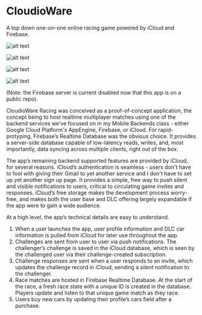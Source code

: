 # CloudioWare
A top down one-on-one online racing game powered by iCloud and Firebase.   

![alt text](https://raw.githubusercontent.com/tpiske22/CloudioWare/master/Screenshots/IMG_3356.PNG)  

![alt text](https://raw.githubusercontent.com/tpiske22/CloudioWare/master/Screenshots/IMG_3357.PNG)  

![alt text](https://raw.githubusercontent.com/tpiske22/CloudioWare/master/Screenshots/IMG_3358.PNG)  

![alt text](https://raw.githubusercontent.com/tpiske22/CloudioWare/master/Screenshots/IMG_3360.PNG) 
  
  (Note: the Firebase server is current disabled now that this app is on a public repo).  
  
  CloudioWare Racing was conceived as a proof-of-concept application, the concept being to host realtime multiplayer matches using one of the backend services we’ve focused on in my Mobile Backends class - either Google Cloud Platform's AppEngine, Firebase, or iCloud. For rapid-protyping, Firebase’s Realtime Database was the obvious choice. It provides a server-side database capable of low-latency reads, writes, and, most importantly, data syncing across multiple clients, right out of the box.  
  
  The app’s remaining backend supported features are provided by iCloud, for several reasons. iCloud’s authentication is seamless - users don't have to fool with giving their Gmail to yet another service and I don't have to set up yet another sign up page. It provides a simple, free way to push silent and visible notifications to users, critical to circulating game invites and responses. iCloud’s free storage makes the development process worry-free, and makes both the user base and DLC offering largely expandable if the app were to gain a wide audience.  
  
At a high level, the app’s technical details are easy to understand.  
1. When a user launches the app, user profile information and DLC car information is pulled from iCloud for later use throughout the app.  
2. Challenges are sent from user to user via push notifications. The challenger’s challenge is saved in the iCloud database, which is seen by the challenged user via their challenge-created subscription.  
3. Challenge responses are sent when a user responds to an invite, which updates the challenge record in iCloud, sending a silent notification to the challenger.  
4. Race matches are hosted in Firebase Realtime Database. At the start of the race, a fresh race state with a unique ID is created in the database. Players update and listen to that unique game match as they race.  
5. Users buy new cars by updating their profile’s cars field after a purchase.
